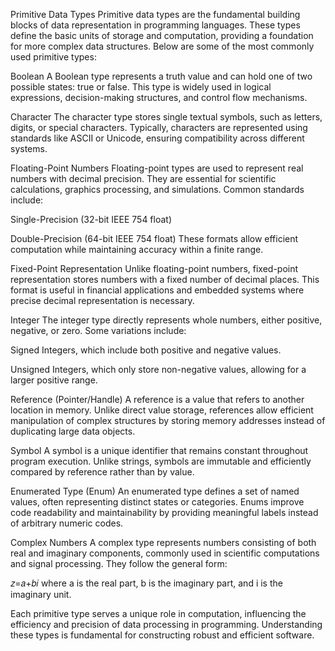 Primitive Data Types
Primitive data types are the fundamental building blocks of data representation in programming languages. These types define the basic units of storage and computation, providing a foundation for more complex data structures. Below are some of the most commonly used primitive types:

Boolean
A Boolean type represents a truth value and can hold one of two possible states: true or false. This type is widely used in logical expressions, decision-making structures, and control flow mechanisms.

Character
The character type stores single textual symbols, such as letters, digits, or special characters. Typically, characters are represented using standards like ASCII or Unicode, ensuring compatibility across different systems.

Floating-Point Numbers
Floating-point types are used to represent real numbers with decimal precision. They are essential for scientific calculations, graphics processing, and simulations. Common standards include:

Single-Precision (32-bit IEEE 754 float)

Double-Precision (64-bit IEEE 754 float) These formats allow efficient computation while maintaining accuracy within a finite range.

Fixed-Point Representation
Unlike floating-point numbers, fixed-point representation stores numbers with a fixed number of decimal places. This format is useful in financial applications and embedded systems where precise decimal representation is necessary.

Integer
The integer type directly represents whole numbers, either positive, negative, or zero. Some variations include:

Signed Integers, which include both positive and negative values.

Unsigned Integers, which only store non-negative values, allowing for a larger positive range.

Reference (Pointer/Handle)
A reference is a value that refers to another location in memory. Unlike direct value storage, references allow efficient manipulation of complex structures by storing memory addresses instead of duplicating large data objects.

Symbol
A symbol is a unique identifier that remains constant throughout program execution. Unlike strings, symbols are immutable and efficiently compared by reference rather than by value.

Enumerated Type (Enum)
An enumerated type defines a set of named values, often representing distinct states or categories. Enums improve code readability and maintainability by providing meaningful labels instead of arbitrary numeric codes.

Complex Numbers
A complex type represents numbers consisting of both real and imaginary components, commonly used in scientific computations and signal processing. They follow the general form:

𝑧=𝑎+𝑏𝑖
where a is the real part, b is the imaginary part, and i is the imaginary unit.

Each primitive type serves a unique role in computation, influencing the efficiency and precision of data processing in programming. Understanding these types is fundamental for constructing robust and efficient software.
